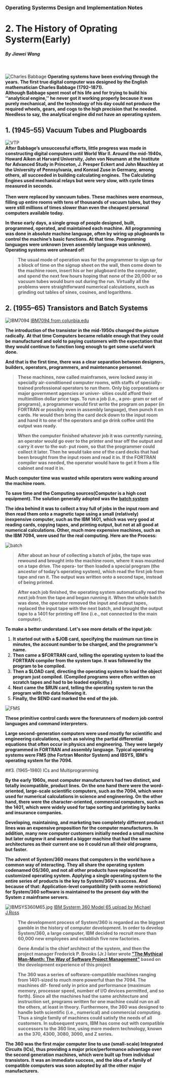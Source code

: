 ### Operating Systerms Design and Implementation Notes

# 2. The History of Oprating Systerm(Early)
##### By Jiawei Wang
<br>

![Charles Babbage](Sources/bbg.jpeg)
**Operating systems have been evolving through the years.**
**The first true digital computer was designed by the English mathematician Charles Babbage (1792–1871).<br> Although Babbage spent most of his life and for trying to build his ‘‘analytical engine,’’ he never got it working properly because it was purely mechanical, and the technology of his day could not produce the required wheels, gears, and cogs to the high precision that he needed.<br>Needless to say, the analytical engine did not have an operating system.**<br>


## 1. (1945–55) Vacuum Tubes and Plugboards
![VTP](Sources/VTP.jpg)<br>
**After Babbage’s unsuccessful efforts, little progress was made in constructing digital computers until World War II. Around the mid-1940s, Howard Aiken at Harvard University, John von Neumann at the Institute for Advanced Study in Princeton, J. Presper Eckert and John Mauchley at the University of Pennsylvania, and Konrad Zuse in Germany, among others, all succeeded in building calculating engines.**
**The Calculating Engines used mechanical relays but were very slow, with cycle times measured in seconds.**<br><br>
**Then were replaced by vancuum tubes. These machines were enormous, filling up entire rooms with tens of thousands of vacuum tubes, but they were still millions of times slower than even the cheapest personal computers available today.**

**In these early days, a single group of people designed, built, programmed, operated, and maintained each machine.**
**All programming was done in absolute machine language, often by wiring up plugboards to control the machine’s basic functions. At that time. Programming languages were unknown (even assembly language was unknown). Operating systems were unheard of!**

> **The usual mode of operation was for the programmer to sign up for a block of time on the signup sheet on the wall, then come down to the machine room, insert his or her plugboard into the computer, and spend the next few hours hoping that none of the 20,000 or so vacuum tubes would burn out during the run. Virtually all the problems were straightforward numerical calculations, such as grinding out tables of sines, cosines, and logarithms.**

## 2. (1955–65) Transistors and Batch Systems
![IBM7094](Sources/IBM7094.jpg)
[IBM7094 from colunbia.edu](http://www.columbia.edu/cu/computinghistory/7094.html)

**The introduction of the transistor in the mid-1950s changed the picture radically.**
**At that time Computers became reliable enough that they could be manufactured and sold to paying customers with the expectation that they would continue to function long enough to get some useful work done.**

**And that is the first time, there was a clear separation between designers, builders, operators, programmers, and maintenance personnel.**<br>
> **These machines, now called mainframes, were locked away in specially air-conditioned computer rooms, with staffs of specially-trained professional operators to run them. Only big corporations or major government agencies or univer- sities could afford their multimillion dollar price tags. To run a job (i.e., a pro- gram or set of programs), a programmer would first write the program on paper (in FORTRAN or possibly even in assembly language), then punch it on cards. He would then bring the card deck down to the input room and hand it to one of the operators and go drink coffee until the output was ready.**

> **When the computer finished whatever job it was currently running, an operator would go over to the printer and tear off the output and carry it over to the out- put room, so that the programmer could collect it later. Then he would take one of the card decks that had been brought from the input room and read it in. If the FORTRAN compiler was needed, the operator would have to get it from a file cabinet and read it in.** 

**Much computer time was wasted while operators were walking around the machine room.**

**To save time and the Computing sources(Computer is a high cost equipment). The solution generally adopted was the <u>batch system</u>**

**The idea behind it was to collect a tray full of jobs in the input room and then read them onto a magnetic tape using a small (relatively) inexpensive computer, such as the IBM 1401, which was very good at reading cards, copying tapes, and printing output, but not at all good at numerical calculations. Other, much more expensive machines, such as the IBM 7094, were used for the real computing. Here are the Process:**

![batch](Sources/batch.png)


> **After about an hour of collecting a batch of jobs, the tape was rewound and brought into the machine room, where it was mounted on a tape drive. The opera- tor then loaded a special program (the ancestor of today’s operating system), which read the first job from tape and ran it. The output was written onto a second tape, instead of being printed.** 

> **After each job finished, the operating system automatically read the next job from the tape and began running it. When the whole batch was done, the operator removed the input and output tapes, replaced the input tape with the next batch, and brought the output tape to a 1401 for printing off line (i.e., not connected to the main computer).**


**To make a better understand. Let's see more details of the input job:**

1. **It started out with a $JOB card, specifying the maximum run time in minutes, the account number to be charged, and the programmer’s name.**
2. **Then came a $FORTRAN card, telling the operating system to load the FORTRAN compiler from the system tape. It was followed by the program to be compiled.**
3. **Then a $LOAD card, directing the operating system to load the object program just compiled. (Compiled programs were often written on scratch tapes and had to be loaded explicitly.)**
4. **Next came the $RUN card, telling the operating system to run the program with the data following it.**
5. **Finally, the $END card marked the end of the job.**
 
![FMS](Sources/FMS.png)

**These primitive control cards were the forerunners of modern job control languages and command interpreters.**

**Large second-generation computers were used mostly for scientific and engineering calculations, such as solving the partial differential equations that often occur in physics and engineering. They were largely programmed in FORTRAN and assembly language. Typical operating systems were FMS (the Fortran Monitor System) and IBSYS, IBM’s operating system for the 7094.**


##3. (1965–1980) ICs and Multiprogramming


**By the early 1960s, most computer manufacturers had two distinct, and totally incompatible, product lines. On the one hand there were the word-oriented, large-scale scientific computers, such as the 7094, which were used for numerical calculations in science and engineering. On the other hand, there were the character-oriented, commercial computers, such as the 1401, which were widely used for tape sorting and printing by banks and insurance companies.**<br>

**Developing, maintaining, and marketing two completely different product lines was an expensive proposition for the computer manufacturers. In addition, many new computer customers initially needed a small machine but later outgrew it and wanted a bigger machine that had the same architectures as their current one so it could run all their old programs, but faster.**<br>

**The advent of System/360 means that computers in the world have a common way of interacting. They all share the operating system codenamed OS/360, and not all other products have replaced the customized operating system. Applying a single operating system to the entire series of products is the key to System/360's success. And because of that: Application-level compatibility (with some restrictions) for System/360 software is maintained to the present day with the System z mainframe servers.**


![IBMSYS360M65.jpg](Sources/IBMSYS360M65.jpg)
[IBM Systerm 360 Model 65 upload by Michael J.Ross](http://www.corestore.org)

> **The development process of System/360 is regarded as the biggest gamble in the history of computer development. In order to develop System/360, a large computer, IBM decided to recruit more than 60,000 new employees and establish five new factories.**

> **Gene Amdal is the chief architect of the system, and then the project manager Frederick P. Brooks (Jr.) later wrote ["The Mythical Man-Month: The Way of Software Project Management"](https://en.wikipedia.org/wiki/The_Mythical_Man-Month) based on the development experience of this project**

> **The 360 was a series of software-compatible machines ranging from 1401-sized to much more powerful than the 7094. The machines dif- fered only in price and performance (maximum memory, processor speed, number of I/O devices permitted, and so forth). Since all the machines had the same architecture and instruction set, programs written for one machine could run on all the others, at least in theory. Furthermore, the 360 was designed to handle both scientific (i.e., numerical) and commercial computing. Thus a single family of machines could satisfy the needs of all customers. In subsequent years, IBM has come out with compatible successors to the 360 line, using more modern technology, known as the 370, 4300, 3080, 3090, and Z series.**


**The 360 was the first major computer line to use (small-scale) Integrated Circuits (ICs), thus providing a major price/performance advantage over the second generation machines, which were built up from individual transistors. It was an immediate success, and the idea of a family of compatible computers was soon adopted by all the other major manufacturers.**
